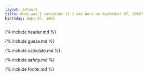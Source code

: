 ```yaml
---
layout: default
title: When was I conceived if I was born on September 07, 1903?
birthday: Sept 07, 1903
---
```


{% include header.md %}

{% include guess.md %}

{% include calculate.md %}

{% include safety.md %}

{% include footer.md %}



